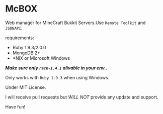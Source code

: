 McBOX
=====

Web manager for MineCraft Bukkit Servers.Use `Remote Toolkit` and `JSONAPI`.

requirements:

- Ruby 1.9.3/2.0.0
- MongoDB 2+
- *NIX or Microsoft Windows

***Make sure only `rack-1.4.1` alivable in your env..***

Only works with `Ruby 1.9.3` when using Windows.

Under MIT License.

I will receive pull requests but *WILL NOT* provide any update and support.

Have fun!
